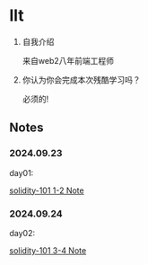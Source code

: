 # llt

1. 自我介绍 

   来自web2八年前端工程师

2. 你认为你会完成本次残酷学习吗？

   必须的!

## Notes

<!-- Content_START -->

### 2024.09.23

day01:

[solidity-101 1-2 Note](/content/llt/101.md)

### 2024.09.24

day02:

[solidity-101 3-4 Note](/content/llt/102.md)



<!-- Content_END -->

